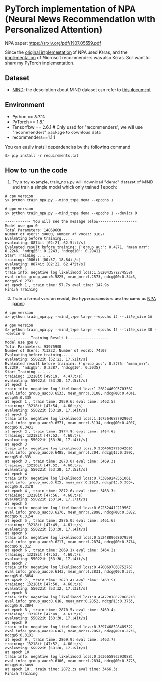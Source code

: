 # PyTorch implementation of NPA (Neural News Recommendation with Personalized Attention)

NPA paper: https://arxiv.org/pdf/1907.05559.pdf

Since the [original implementation](https://github.com/wuch15/KDD-NPA) of NPA used Keras, and the [implementation](https://github.com/microsoft/recommenders/blob/main/recommenders/models/newsrec/models/npa.py) of Microsoft recommenders was also Keras. So I want to share my PyTorch implementation.

## Dataset
- [MIND](https://msnews.github.io/): the description about MIND dataset can refer to [this document](https://github.com/msnews/msnews.github.io/blob/master/assets/doc/introduction.md)

## Environment
- Python == 3.7.13
- PyTorch == 1.8.1
- Tensorflow == 2.6.1  # Only used for "recommenders", we will use "recommenders" package to download data
- recommenders==1.1.1

You can easily install dependencies by the following command 
```commandline
$> pip install -r requirements.txt
```

## How to run the code
1. Try a toy example, train_npa.py will download "demo" dataset of MIND and train a simple model which only trained 1 epoch:
```commandline
# cpu version
$> python train_npa.py --mind_type demo --epochs 1

# gpu version
$> python train_npa.py --mind_type demo --epochs 1 --device 0

------------ You will see the message below------------------
Model use gpu 0
Total Parameters: 14869600
Number of Users: 50000, Number of vocab: 31027
Evaluating before training......
evaluating: 8874it [02:21, 62.51it/s]
Evaluated result before training: {'group_auc': 0.4971, 'mean_mrr': 0.2266, 'ndcg@5': 0.2243, 'ndcg@10': 0.2941}
Start Training ......
training: 1086it [00:57, 18.84it/s]
evaluating: 8874it [02:22, 62.47it/s]
at epoch 1
train info: negative log likelihood loss:1.5020435792745586
eval info: group_auc:0.5825, mean_mrr:0.2573, ndcg@10:0.3446, ndcg@5:0.2791
at epoch 1 , train time: 57.7s eval time: 147.9s
Finish Training
```


2. Train a formal version model, the hyperparameters are the same as [NPA paper](https://arxiv.org/pdf/1907.05559.pdf):
```commandline
# cpu version
$> python train_npa.py --mind_type large --epochs 15 --title_size 30

# gpu version
$> python train_npa.py --mind_type large --epochs 15 --title_size 30 --device 0
----------- Training Result t-------------------
Model use gpu 0
Total Parameters: 93975900
Number of Users: 711222, Number of vocab: 74307
Evaluating before training......
evaluating: 55022it [52:21, 17.51it/s]
Evaluated result before training: {'group_auc': 0.5275, 'mean_mrr': 0.2289, 'ndcg@5': 0.2387, 'ndcg@10': 0.3035}
Start Training ......
training: 13218it [49:19,  4.47it/s]
evaluating: 55022it [53:28, 17.15it/s]
at epoch 1
train info: negative log likelihood loss:1.2682446995703567
eval info: group_auc:0.6533, mean_mrr:0.3108, ndcg@10:0.4061, ndcg@5:0.339
at epoch 1 , train time: 2959.6s eval time: 3462.5s
training: 13218it [47:54,  4.60it/s]
evaluating: 55022it [53:29, 17.14it/s]
at epoch 2
train info: negative log likelihood loss:1.1675646897929035
eval info: group_auc:0.6571, mean_mrr:0.3134, ndcg@10:0.4097, ndcg@5:0.3431
at epoch 2 , train time: 2874.8s eval time: 3464.6s
training: 13218it [47:52,  4.60it/s]
evaluating: 55022it [53:30, 17.14it/s]
at epoch 3
train info: negative log likelihood loss:0.9504662779342895
eval info: group_auc:0.6485, mean_mrr:0.304, ndcg@10:0.3992, ndcg@5:0.333
at epoch 3 , train time: 2873.0s eval time: 3469.3s
training: 13218it [47:52,  4.60it/s]
evaluating: 55022it [53:28, 17.15it/s]
at epoch 4
train info: negative log likelihood loss:0.753869247551061
eval info: group_auc:0.635, mean_mrr:0.2919, ndcg@10:0.3854, ndcg@5:0.3178
at epoch 4 , train time: 2872.6s eval time: 3463.3s
training: 13218it [47:56,  4.60it/s]
evaluating: 55022it [53:24, 17.17it/s]
at epoch 5
train info: negative log likelihood loss:0.622324419219567
eval info: group_auc:0.6276, mean_mrr:0.2898, ndcg@10:0.3822, ndcg@5:0.3154
at epoch 5 , train time: 2876.0s eval time: 3461.6s
training: 13218it [47:49,  4.61it/s]
evaluating: 55022it [53:30, 17.14it/s]
at epoch 6
train info: negative log likelihood loss:0.5324889668079598
eval info: group_auc:0.6217, mean_mrr:0.2874, ndcg@10:0.3784, ndcg@5:0.312
at epoch 6 , train time: 2869.1s eval time: 3464.2s
training: 13218it [47:53,  4.60it/s]
evaluating: 55022it [53:30, 17.14it/s]
at epoch 7
train info: negative log likelihood loss:0.4700697038752767
eval info: group_auc:0.6143, mean_mrr:0.2831, ndcg@10:0.373, ndcg@5:0.3064
at epoch 7 , train time: 2873.4s eval time: 3463.5s
training: 13218it [47:50,  4.60it/s]
evaluating: 55022it [53:32, 17.13it/s]
at epoch 8
train info: negative log likelihood loss:0.42472870327066703
eval info: group_auc:0.616, mean_mrr:0.2852, ndcg@10:0.3755, ndcg@5:0.3094
at epoch 8 , train time: 2870.5s eval time: 3469.4s
training: 13218it [47:49,  4.61it/s]
evaluating: 55022it [53:30, 17.14it/s]
at epoch 9
train info: negative log likelihood loss:0.3897468598489322
eval info: group_auc:0.6167, mean_mrr:0.2853, ndcg@10:0.3755, ndcg@5:0.3101
at epoch 9 , train time: 2869.9s eval time: 3463.7s
training: 13218it [47:52,  4.60it/s]
evaluating: 55022it [53:28, 17.15it/s]
at epoch 10
train info: negative log likelihood loss:0.3636658953930881
eval info: group_auc:0.6106, mean_mrr:0.2834, ndcg@10:0.3723, ndcg@5:0.3065
at epoch 10 , train time: 2872.2s eval time: 3466.3s
Finish Training
```